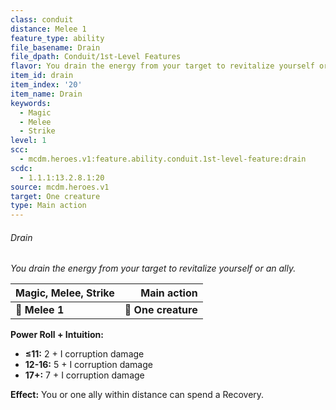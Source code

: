 ```yaml
---
class: conduit
distance: Melee 1
feature_type: ability
file_basename: Drain
file_dpath: Conduit/1st-Level Features
flavor: You drain the energy from your target to revitalize yourself or an ally.
item_id: drain
item_index: '20'
item_name: Drain
keywords:
  - Magic
  - Melee
  - Strike
level: 1
scc:
  - mcdm.heroes.v1:feature.ability.conduit.1st-level-feature:drain
scdc:
  - 1.1.1:13.2.8.1:20
source: mcdm.heroes.v1
target: One creature
type: Main action
---
```


###### Drain

*You drain the energy from your target to revitalize yourself or an ally.*

| **Magic, Melee, Strike** |     **Main action** |
| ------------------------ | ------------------: |
| **📏 Melee 1**           | **🎯 One creature** |

**Power Roll + Intuition:**

- **≤11:** 2 + I corruption damage
- **12-16:** 5 + I corruption damage
- **17+:** 7 + I corruption damage

**Effect:** You or one ally within distance can spend a Recovery.
